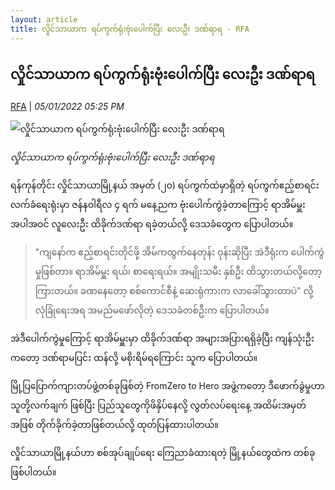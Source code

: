```yaml
---
layout: article
title: လှိုင်သာယာက ရပ်ကွက်ရုံးဗုံးပေါက်ပြီး လေးဦး ဒဏ်ရာရ - RFA
---
```


## လှိုင်သာယာက ရပ်ကွက်ရုံးဗုံးပေါက်ပြီး လေးဦး ဒဏ်ရာရ

[RFA](https://www.rfa.org/burmese/news/bomb-explosion-in-hlaingtharyar-01052022055300.html) | _05/01/2022 05:25 PM_
        
![လှိုင်သာယာက ရပ်ကွက်ရုံးဗုံးပေါက်ပြီး လေးဦး ဒဏ်ရာရ](https://www.rfa.org/burmese/news/bomb-explosion-in-hlaingtharyar-01052022055300.html/@@images/image/social_media)

_လှိုင်သာယာက ရပ်ကွက်ရုံးဗုံးပေါက်ပြီး လေးဦး ဒဏ်ရာရ_

ရန်ကုန်တိုင်း လှိုင်သာယာမြို့နယ် အမှတ် (၂၀) ရပ်ကွက်ထဲမှာရှိတဲ့ ရပ်ကွက်ဧည့်စာရင်း လက်ခံရေးရုံးမှာ ဇန်နဝါရီလ ၄ ရက် မနေ့ညက ဗုံးပေါက်ကွဲခဲ့တာကြောင့် ရာအိမ်မှူး အပါအဝင် လူလေးဦး ထိခိုက်ဒဏ်ရာ ရခဲ့တယ်လို့ ဒေသခံတွေက ပြောပါတယ်။

> "ကျနော်က ဧည့်စာရင်းတိုင်ဖို့ အိမ်ကထွက်နေတုန်း ဝုန်းဆိုပြီး အဲဒီရုံးက ပေါက်ကွဲမှုဖြစ်တာ။ ရာအိမ်မှူး ရယ်၊ စာရေးရယ်။ အမျိုးသမီး နှစ်ဦး ထိသွားတယ်လို့တော့ ကြားတယ်။ ခဏနေတော့ စစ်ကောင်စီနဲ့ ဆေးရုံကားက လာခေါ်သွားတာပဲ" လို့ လုံခြုံရေးအရ အမည်မဖော်လိုတဲ့ ဒေသခံတစ်ဦးက ပြောပါတယ်။

အဲဒီပေါက်ကွဲမှုကြောင့် ရာအိမ်မှူးမှာ ထိခိုက်ဒဏ်ရာ အများအပြားရရှိခဲ့ပြီး ကျန်သုံးဦးကတော့ ဒဏ်ရာမပြင်း ထန်လို့ မစိုးရိမ်ရကြောင်း သူက ပြောပါတယ်။

မြို့ပြပြောက်ကျားတပ်ဖွဲ့တစ်ခုဖြစ်တဲ့ FromZero to Hero အဖွဲ့ကတော့ ဒီဖောက်ခွဲမှုဟာ သူတို့လက်ချက် ဖြစ်ပြီး ပြည်သူတွေကိုဖိနှိပ်နေလို့ လွတ်လပ်ရေးနေ့ အထိမ်းအမှတ်အဖြစ် တိုက်ခိုက်ခဲ့တာဖြစ်တယ်လို့ ထုတ်ပြန်ထားပါတယ်။

လှိုင်သာယာမြို့နယ်ဟာ စစ်အုပ်ချုပ်ရေး ကြေညာခံထားရတဲ့ မြို့နယ်တွေထဲက တစ်ခုဖြစ်ပါတယ်။